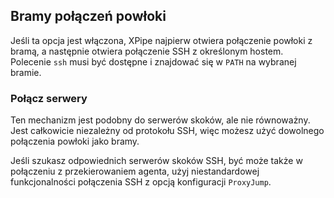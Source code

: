 ## Bramy połączeń powłoki

Jeśli ta opcja jest włączona, XPipe najpierw otwiera połączenie powłoki z bramą, a następnie otwiera połączenie SSH z określonym hostem. Polecenie `ssh` musi być dostępne i znajdować się w `PATH` na wybranej bramie.

### Połącz serwery

Ten mechanizm jest podobny do serwerów skoków, ale nie równoważny. Jest całkowicie niezależny od protokołu SSH, więc możesz użyć dowolnego połączenia powłoki jako bramy.

Jeśli szukasz odpowiednich serwerów skoków SSH, być może także w połączeniu z przekierowaniem agenta, użyj niestandardowej funkcjonalności połączenia SSH z opcją konfiguracji `ProxyJump`.